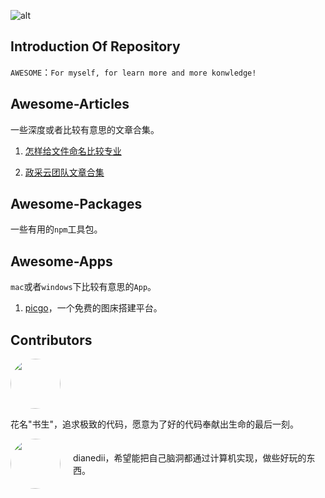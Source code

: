 ![alt](https://bigdreamerblog.oss-cn-beijing.aliyuncs.com/blog/awesome-logo.png)

## Introduction Of Repository

`AWESOME`：`For myself, for learn more and more konwledge!`

## Awesome-Articles

一些深度或者比较有意思的文章合集。

1. [怎样给文件命名比较专业](https://github.com/hujiulong/blog/issues/3)

2. [政采云团队文章合集](https://www.zoo.team/)

## Awesome-Packages

一些有用的`npm`工具包。

## Awesome-Apps

`mac`或者`windows`下比较有意思的`App`。

1. [picgo](https://github.com/PicGo/)，一个免费的图床搭建平台。

## Contributors


<p style="display: flex; align-items: center;">
<a href="https://github.com/bigbigDreamer" style="flex-shrink: 0; margin-right: 20px;">
<img src="https://avatars.githubusercontent.com/u/39019913?v=4" width="80" height="80" style="border-radius: 50%">
</a>

<span> 花名"书生"，追求极致的代码，愿意为了好的代码奉献出生命的最后一刻。</span>
</p>

<p style="display: flex; align-items: center;">
<a href="https://github.com/DianeDii" style="flex-shrink: 0; margin-right: 20px">
<img src="https://avatars.githubusercontent.com/u/48173189?v=4" style="border-radius: 50%" width="80" height="80">
</a>
<span>dianedii，希望能把自己脑洞都通过计算机实现，做些好玩的东西。</span>
</p>
